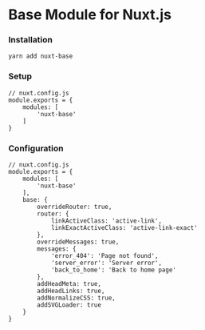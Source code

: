 # Base Module for Nuxt.js

### Installation

    yarn add nuxt-base

### Setup

    // nuxt.config.js
    module.exports = {
        modules: [
            'nuxt-base'
        ]
    }

### Configuration

    // nuxt.config.js
    module.exports = {
        modules: [
            'nuxt-base'
        ],
        base: {
            overrideRouter: true,
            router: {
                linkActiveClass: 'active-link',
                linkExactActiveClass: 'active-link-exact'
            },
            overrideMessages: true,
            messages: {
                'error_404': 'Page not found',
                'server_error': 'Server error',
                'back_to_home': 'Back to home page'
            },
            addHeadMeta: true,
            addHeadLinks: true,
            addNormalizeCSS: true,
            addSVGLoader: true
        }
    }

